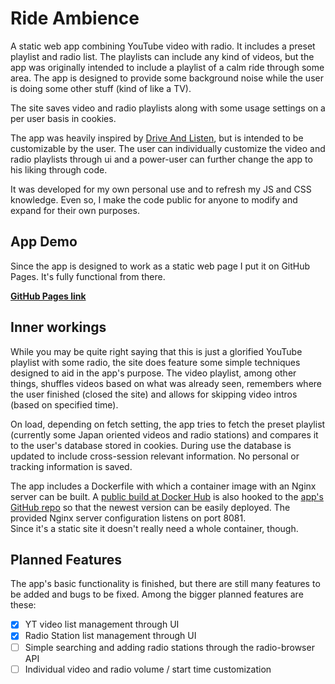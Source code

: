# Ride Ambience


A static web app combining YouTube video with radio. It includes a preset playlist and radio list. The playlists can include any kind of videos, but the app was originally intended to include a playlist of a calm ride through some area. The app is designed to provide some background noise while the user is doing some other stuff (kind of like a TV).

The site saves video and radio playlists along with some usage settings on a per user basis in cookies.

The app was heavily inspired by [Drive And Listen](https://driveandlisten.herokuapp.com/), but is intended to be customizable by the user. The user can individually customize the video and radio playlists through ui and a power-user can further change the app to his liking through code.

It was developed for my own personal use and to refresh my JS and CSS knowledge. Even so, I make the code public for anyone to modify and expand for their own purposes.


## App Demo

Since the app is designed to work as a static web page I put it on GitHub Pages. It's fully functional from there.

**[GitHub Pages link](https://skwiwel.github.io/ride-ambience/src/index.html)**


## Inner workings

While you may be quite right saying that this is just a glorified YouTube playlist with some radio, the site does feature some simple techniques designed to aid in the app's purpose. The video playlist, among other things, shuffles videos based on what was already seen, remembers where the user finished (closed the site) and allows for skipping video intros (based on specified time).

On load, depending on fetch setting, the app tries to fetch the preset playlist (currently some Japan oriented videos and radio stations) and compares it to the user's database stored in cookies. During use the database is updated to include cross-session relevant information. No personal or tracking information is saved.


The app includes a Dockerfile with which a container image with an Nginx server can be built. A [public build at Docker Hub](https://hub.docker.com/r/skwiwel/ride-ambience) is also hooked to the [app's GitHub repo](https://github.com/Skwiwel/ride-ambience) so that the newest version can be easily deployed. The provided Nginx server configuration listens on port 8081.  
Since it's a static site it doesn't really need a whole container, though.


## Planned Features

The app's basic functionality is finished, but there are still many features to be added and bugs to be fixed. Among the bigger planned features are these:

- [x] YT video list management through UI
- [x] Radio Station list management through UI
- [ ] Simple searching and adding radio stations through the radio-browser API
- [ ] Individual video and radio volume / start time customization
